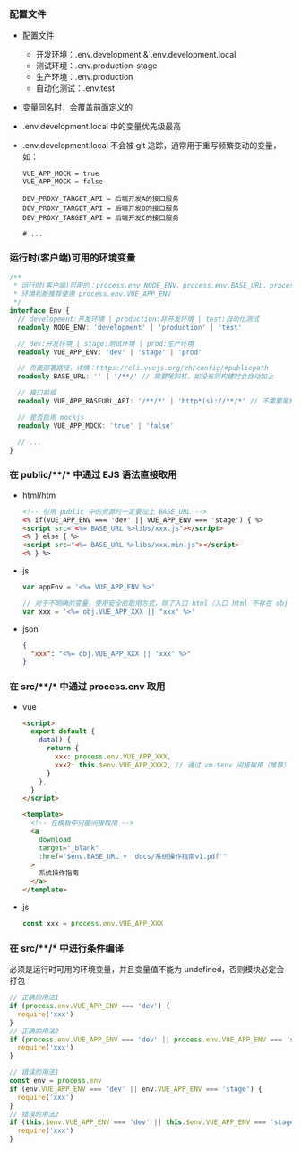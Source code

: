 ### 配置文件

- 配置文件

  - 开发环境：.env.development & .env.development.local
  - 测试环境：.env.production-stage
  - 生产环境：.env.production
  - 自动化测试：.env.test

- 变量同名时，会覆盖前面定义的
- .env.development.local 中的变量优先级最高
- .env.development.local 不会被 git 追踪，通常用于重写频繁变动的变量，如：

  ```
  VUE_APP_MOCK = true
  VUE_APP_MOCK = false

  DEV_PROXY_TARGET_API = 后端开发A的接口服务
  DEV_PROXY_TARGET_API = 后端开发B的接口服务
  DEV_PROXY_TARGET_API = 后端开发C的接口服务

  # ...
  ```

### 运行时(客户端)可用的环境变量

```ts
/**
 * 运行时(客户端)可用的：process.env.NODE_ENV、process.env.BASE_URL、process.env.VUE_APP_*
 * 环境判断推荐使用 process.env.VUE_APP_ENV
 */
interface Env {
  // development:开发环境 | production:非开发环境 | test:自动化测试
  readonly NODE_ENV: 'development' | 'production' | 'test'

  // dev:开发环境 | stage:测试环境 | prod:生产环境
  readonly VUE_APP_ENV: 'dev' | 'stage' | 'prod'

  // 页面部署路径，详情：https://cli.vuejs.org/zh/config/#publicpath
  readonly BASE_URL: '' | '/**/' // 需要尾斜杠，如没有则构建时会自动加上

  // 接口前缀
  readonly VUE_APP_BASEURL_API: '/**/*' | 'http*(s)://**/*' // 不需要尾斜杠

  // 是否启用 mockjs
  readonly VUE_APP_MOCK: 'true' | 'false'

  // ...
}
```

### 在 public/\*\*/\* 中通过 EJS 语法直接取用

- html/htm

  ```html
  <!-- 引用 public 中的资源时一定要加上 BASE_URL -->
  <% if(VUE_APP_ENV === 'dev' || VUE_APP_ENV === 'stage') { %>
  <script src="<%= BASE_URL %>libs/xxx.js"></script>
  <% } else { %>
  <script src="<%= BASE_URL %>libs/xxx.min.js"></script>
  <% } %>
  ```

- js

  ```js
  var appEnv = '<%= VUE_APP_ENV %>'

  // 对于不明确的变量，使用安全的取用方式，除了入口 html（入口 html 不存在 obj 变量）
  var xxx = '<%= obj.VUE_APP_XXX || "xxx" %>'
  ```

- json
  ```json
  {
    "xxx": "<%= obj.VUE_APP_XXX || 'xxx' %>"
  }
  ```

### 在 src/\*\*/\* 中通过 process.env 取用

- vue

  ```html
  <script>
    export default {
      data() {
        return {
          xxx: process.env.VUE_APP_XXX,
          xxx2: this.$env.VUE_APP_XXX2, // 通过 vm.$env 间接取用（推荐）
        }
      },
    }
  </script>

  <template>
    <!-- 在模板中只能间接取用 -->
    <a
      download
      target="_blank"
      :href="$env.BASE_URL + 'docs/系统操作指南v1.pdf'"
    >
      系统操作指南
    </a>
  </template>
  ```

- js
  ```js
  const xxx = process.env.VUE_APP_XXX
  ```

### 在 src/\*\*/\* 中进行条件编译

必须是运行时可用的环境变量，并且变量值不能为 undefined，否则模块必定会打包

```js
// 正确的用法1
if (process.env.VUE_APP_ENV === 'dev') {
  require('xxx')
}
// 正确的用法2
if (process.env.VUE_APP_ENV === 'dev' || process.env.VUE_APP_ENV === 'stage') {
  require('xxx')
}

// 错误的用法1
const env = process.env
if (env.VUE_APP_ENV === 'dev' || env.VUE_APP_ENV === 'stage') {
  require('xxx')
}
// 错误的用法2
if (this.$env.VUE_APP_ENV === 'dev' || this.$env.VUE_APP_ENV === 'stage') {
  require('xxx')
}
```

